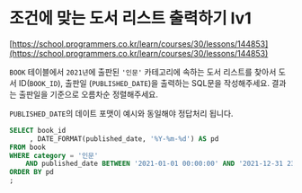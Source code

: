 # 조건에 맞는 도서 리스트 출력하기 lv1
[https://school.programmers.co.kr/learn/courses/30/lessons/144853](https://school.programmers.co.kr/learn/courses/30/lessons/144853)

`BOOK` 테이블에서 `2021년`에 출판된 `'인문'` 카테고리에 속하는 도서 리스트를 찾아서 도서 ID(`BOOK_ID`), 출판일 (`PUBLISHED_DATE`)을 출력하는 SQL문을 작성해주세요. 결과는 출판일을 기준으로 오름차순 정렬해주세요.

`PUBLISHED_DATE`의 데이트 포맷이 예시와 동일해야 정답처리 됩니다.

```sql
SELECT book_id
     , DATE_FORMAT(published_date, '%Y-%m-%d') AS pd
FROM book
WHERE category = '인문'
    AND published_date BETWEEN '2021-01-01 00:00:00' AND '2021-12-31 23:59:59'
ORDER BY pd
;
```
